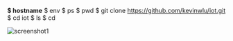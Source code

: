 **$ hostname**
$ env
$ ps
$ pwd
$ git clone https://github.com/kevinwlu/iot.git
$ cd iot
$ ls
$ cd

![screenshot1](https://user-images.githubusercontent.com/98131730/236563284-dcb4c0d0-ff43-47c5-8ac4-5a90aeb2dc2f.png)
